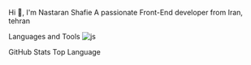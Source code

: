 Hi 👋, I'm Nastaran Shafie
A passionate Front-End developer from Iran, tehran

Languages and Tools
<img src="https://user-images.githubusercontent.com/115412256/230771578-776eae65-af60-4a80-8696-fde5b70fdb7c.svg" alt="js" >

GitHub Stats Top Language
